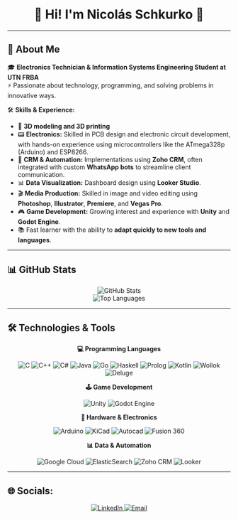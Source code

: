 <h1 align="center">👋 Hi! I'm Nicolás Schkurko 👋</h1>

---
## 🚀 About Me 
🎓 **Electronics Technician & Information Systems Engineering Student at UTN FRBA**  
⚡ Passionate about technology, programming, and solving problems in innovative ways.  

🛠️ **Skills & Experience:**  
- 🧩 **3D modeling and 3D printing** 
- 📟 **Electronics:** Skilled in PCB design and electronic circuit development, with hands-on experience using microcontrollers like the ATmega328p (Arduino) and ESP8266.
- 🤖 **CRM & Automation:** Implementations using **Zoho CRM**, often integrated with custom **WhatsApp bots** to streamline client communication.  
- 📊 **Data Visualization:** Dashboard design using **Looker Studio**.  
- 🎬 **Media Production:** Skilled in image and video editing using **Photoshop**, **Illustrator**, **Premiere**, and **Vegas Pro**.  
- 🎮 **Game Development:** Growing interest and experience with **Unity** and **Godot Engine**.
- 📚 Fast learner with the ability to **adapt quickly to new tools and languages**.

---
## 📊 GitHub Stats  
<p align="center">
  <img src="https://github-readme-stats.vercel.app/api?username=NicolasSchkurko&theme=dark&hide_border=false&include_all_commits=true" alt="GitHub Stats" />
  <br>
  <img src="https://github-readme-stats.vercel.app/api/top-langs/?username=NicolasSchkurko&theme=dark&hide_border=false&include_all_commits=true&count_private=false&layout=compact" alt="Top Languages" />

</p>

---
## 🛠️ Technologies & Tools  

<p align="center"><strong>💻 Programming Languages</strong></p>
<p align="center">
  <img src="https://img.shields.io/badge/c-%2300599C.svg?style=for-the-badge&logo=c&logoColor=white" alt="C">
  <img src="https://img.shields.io/badge/c++-%2300599C.svg?style=for-the-badge&logo=c%2B%2B&logoColor=white" alt="C++">
  <img src="https://img.shields.io/badge/c%23-%23239120.svg?style=for-the-badge&logo=csharp&logoColor=white" alt="C#">
  <img src="https://img.shields.io/badge/java-%23ED8B00.svg?style=for-the-badge&logo=openjdk&logoColor=white" alt="Java">
  <img src="https://img.shields.io/badge/go-%2300ADD8.svg?style=for-the-badge&logo=go&logoColor=white" alt="Go">
  <img src="https://img.shields.io/badge/Haskell-5D4F85?style=for-the-badge&logo=haskell&logoColor=white" alt="Haskell">
  <img src="https://img.shields.io/badge/Prolog-9C4221?style=for-the-badge&logo=prolog&logoColor=white" alt="Prolog">
  <img src="https://img.shields.io/badge/kotlin-%237F52FF.svg?style=for-the-badge&logo=kotlin&logoColor=white" alt="Kotlin">
  <img src="https://img.shields.io/badge/Wollok-FFA500?style=for-the-badge" alt="Wollok">
  <img src="https://img.shields.io/badge/Deluge-00a251?style=for-the-badge" alt="Deluge">
</p>

<p align="center"><strong>🕹️ Game Development</strong></p>
<p align="center">
  <img src="https://img.shields.io/badge/unity-%23000000.svg?style=for-the-badge&logo=unity&logoColor=white" alt="Unity">
  <img src="https://img.shields.io/badge/GODOT-%23FFFFFF.svg?style=for-the-badge&logo=godot-engine" alt="Godot Engine">
</p>

<p align="center"><strong>🔧 Hardware & Electronics</strong></p>
<p align="center">
  <img src="https://img.shields.io/badge/-Arduino-00979D?style=for-the-badge&logo=Arduino&logoColor=white" alt="Arduino">
  <img src="https://img.shields.io/badge/KiCad-4c33ff.svg?style=for-the-badge&logo=kicad" alt="KiCad">
  <img src="https://img.shields.io/badge/Autocad-ff3333.svg?style=for-the-badge&logo=autocad" alt="Autocad">
  <img src="https://img.shields.io/badge/Fusion%20360-FF6A00?style=for-the-badge&logo=fusion-360&logoColor=white" alt="Fusion 360">
</p>

<p align="center"><strong>📊 Data & Automation</strong></p>
<p align="center">
  <img src="https://img.shields.io/badge/GoogleCloud-%234285F4.svg?style=for-the-badge&logo=google-cloud&logoColor=white" alt="Google Cloud">
  <img src="https://img.shields.io/badge/-ElasticSearch-005571?style=for-the-badge&logo=elasticsearch" alt="ElasticSearch">
  <img src="https://img.shields.io/badge/-ZohoCRM-008135?style=for-the-badge&logo=zoho" alt="Zoho CRM">
  <img src="https://img.shields.io/badge/-looker-%23FFFFFF?style=for-the-badge&logo=looker" alt="Looker">
</p>



---

## 🌐 Socials:
<p align="center">
  <a href="https://linkedin.com/in/nicolas-schkurko" target="_blank">
    <img src="https://img.shields.io/badge/-LinkedIn-%230077B5?style=for-the-badge&logo=linkedin&logoColor=white" alt="LinkedIn">
  </a>
  <a href="mailto:schkurkonicolas@gmail.com" target="_blank">
    <img src="https://img.shields.io/badge/-Email-D14836?style=for-the-badge&logo=gmail&logoColor=white" alt="Email">
  </a>
</p>
